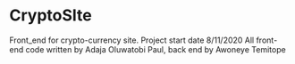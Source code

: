 # CryptoSIte
Front_end for crypto-currency site.
Project start date 8/11/2020
All front-end code written by Adaja Oluwatobi Paul, back end by Awoneye Temitope
